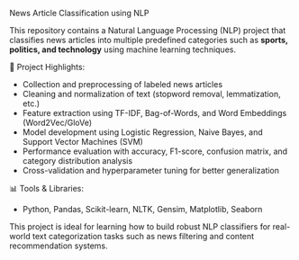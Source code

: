News Article Classification using NLP

This repository contains a Natural Language Processing (NLP) project that classifies news articles into multiple predefined categories such as **sports, politics, and technology** using machine learning techniques.

📰 Project Highlights:
- Collection and preprocessing of labeled news articles
- Cleaning and normalization of text (stopword removal, lemmatization, etc.)
- Feature extraction using TF-IDF, Bag-of-Words, and Word Embeddings (Word2Vec/GloVe)
- Model development using Logistic Regression, Naive Bayes, and Support Vector Machines (SVM)
- Performance evaluation with accuracy, F1-score, confusion matrix, and category distribution analysis
- Cross-validation and hyperparameter tuning for better generalization

📊 Tools & Libraries:
- Python, Pandas, Scikit-learn, NLTK, Gensim, Matplotlib, Seaborn

This project is ideal for learning how to build robust NLP classifiers for real-world text categorization tasks such as news filtering and content recommendation systems.
